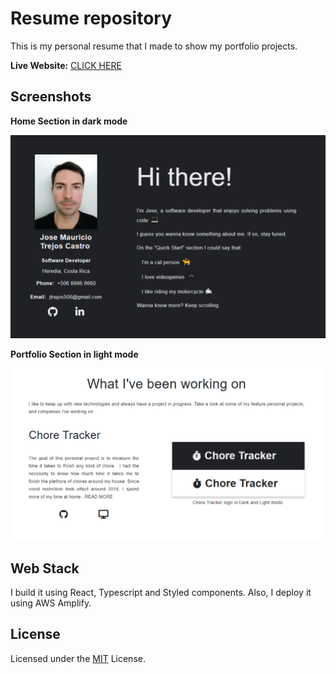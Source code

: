 # Resume repository

This is my personal resume that I made to show my portfolio projects.

**Live Website:** [CLICK HERE](https://www.josetrejos.com/)

## Screenshots

**Home Section in dark mode**

![Main section](https://raw.githubusercontent.com/jose-506/resume/main/src/assets/images/resume/homeDarkMode.png)

**Portfolio Section in light mode**

![Chart Section](https://raw.githubusercontent.com/jose-506/resume/main/src/assets/images/resume/portfolioInLightMode.PNG)

## Web Stack

I build it using React, Typescript and Styled components. Also, I deploy it using AWS Amplify.

## License

Licensed under the [MIT](LICENSE.md) License.
